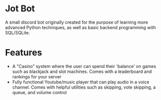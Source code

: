 # Jot Bot
 A small discord bot originally created for the purpose of learning more advanced Python techniques, as well as basic backend programming with SQL/SQLite.
 
 # Features
 - A "Casino" system where the user can spend their 'balance' on games such as blackjack and slot machines. Comes with a leaderboard and rankings for your server
 - Fully functional Youtube/music player that can play audio in a voice channel. Comes with helpful utilities such as skipping, vote skipping, a queue, and volume control
